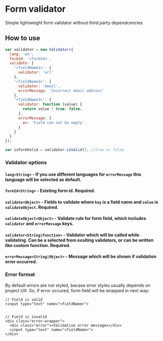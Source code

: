 # Form validator

Simple lightweight form validator without third party dependcencies 

## How to use
```javascript
var validator = new Validator({
  lang: 'en',
  formId: '<formId>',
  validate: {
    '<fieldName1>': {
      validator: 'url'
    },
    '<fieldName2>': {
      validator: 'email',
      errorMessage: 'Incorrect email address'
    },
    '<fieldName3>': {
      validator: function (value) {
        return value ? true: false;
      },
      errorMessage: {
        en: 'Field can not be empty'
      }
    }
  }
});

var isFormValid = validator.isValid(); //true or false
```

### Validator options
#### ```lang<String>``` - If you use different languages for ```errorMessage``` this language will be selected as default.
#### ```formId<String>``` - Existing form id. Required.
#### ```validate<Object>``` - Fields to validate where ```key``` is a field name and ```value``` is ```validateObject```. Required.
#### ```validateObject<Object>``` - Validate rule for form field, which includes ```validator``` and  ```errorMessage``` keys.
#### ```validator<String|Function>``` - Validator which will be called while validating. Can be a selected from exsiting validators, or can be written like custom function. Required.
#### ```errorMessage<String|Object>``` - Message which will be shown if validation error occurred.


### Error format
By default errors are not styled, becase error styles usually depends on project UX. So, if error occured, form field will be wrapped in next way:

```
// Field is valid
<input type="text" name="<fieldName>">


// Field is invalid
<div class="error-wrapper">
  <div class="error"><Validation error message></div>
  <input type="text" name="<fieldName>">
</div>
```
```
